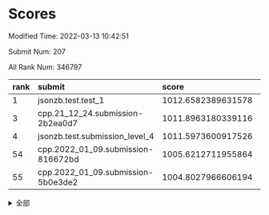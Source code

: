 # Scores

Modified Time: 2022-03-13 10:42:51

Submit Num: 207

All Rank Num: 346797

| rank |               submit               |       score        |       sigma        | pk_num |
| :--- | :--------------------------------- | :----------------- | :----------------- | :----- |
| 1    | jsonzb.test.test_1                 | 1012.6582389631578 | 0.7938007606002537 | 6698   |
| 3    | cpp.21_12_24.submission-2b2ea0d7   | 1011.8963180339116 | 0.7724419602003433 | 6697   |
| 4    | jsonzb.test.submission_level_4     | 1011.5973600917526 | 0.792484282942803  | 6702   |
| 54   | cpp.2022_01_09.submission-816672bd | 1005.6212711955864 | 0.7165042459556289 | 6705   |
| 55   | cpp.2022_01_09.submission-5b0e3de2 | 1004.8027966606194 | 0.7259016496266284 | 6704   |


<details>
<summary>全部</summary>

| rank |                 submit                 |       score        |       sigma        | pk_num |
| :--- | :------------------------------------- | :----------------- | :----------------- | :----- |
| 1    | jsonzb.test.test_1                     | 1012.6582389631578 | 0.7938007606002537 | 6698   |
| 2    | gobigger.level_3.submission_level_3_20 | 1012.1817685586192 | 0.7994847955280201 | 6699   |
| 3    | cpp.21_12_24.submission-2b2ea0d7       | 1011.8963180339116 | 0.7724419602003433 | 6697   |
| 4    | jsonzb.test.submission_level_4         | 1011.5973600917526 | 0.792484282942803  | 6702   |
| 5    | gobigger.level_3.submission_level_3_27 | 1011.4701643661149 | 0.7763225300900023 | 6706   |
| 6    | gobigger.level_3.submission_level_3_16 | 1011.4224175897252 | 0.7581073098965578 | 6710   |
| 7    | gobigger.level_3.submission_level_3_6  | 1011.2696289460287 | 0.7776483123376446 | 6705   |
| 8    | gobigger.level_3.submission_level_3_15 | 1011.2453822969916 | 0.7681238821814018 | 6701   |
| 9    | gobigger.level_3.submission_level_3_34 | 1011.1813458797043 | 0.7915282979411126 | 6705   |
| 10   | gobigger.level_3.submission_level_3_9  | 1011.1007962661594 | 0.758897968000231  | 6700   |
| 11   | gobigger.level_3.submission_level_3_36 | 1010.9913586967957 | 0.7762284747223415 | 6701   |
| 12   | gobigger.level_3.submission_level_3_4  | 1010.9079895518603 | 0.7684183930890092 | 6708   |
| 13   | gobigger.level_3.submission_level_3_19 | 1010.7949146570849 | 0.7795621840277241 | 6701   |
| 14   | gobigger.level_3.submission_level_3_24 | 1010.725257977953  | 0.7535579672408533 | 6704   |
| 15   | gobigger.level_3.submission_level_3_39 | 1010.6868040557594 | 0.7641137471295294 | 6702   |
| 16   | gobigger.level_3.submission_level_3_29 | 1010.5331785232589 | 0.7593187661224952 | 6704   |
| 17   | gobigger.level_3.submission_level_3_42 | 1010.4633200512351 | 0.7813460454154062 | 6705   |
| 18   | gobigger.level_3.submission_level_3_21 | 1010.4262508781666 | 0.7689269832691986 | 6701   |
| 19   | gobigger.level_3.submission_level_3_43 | 1010.2572334878517 | 0.7489782717631003 | 6706   |
| 20   | gobigger.level_3.submission_level_3_0  | 1010.2222935060814 | 0.7476170300177863 | 6704   |
| 21   | gobigger.level_3.submission_level_3_47 | 1010.2120530823765 | 0.7696090552948702 | 6697   |
| 22   | gobigger.level_3.submission_level_3_38 | 1010.1321141962992 | 0.7534369527008612 | 6700   |
| 23   | gobigger.level_3.submission_level_3_22 | 1010.1137639556557 | 0.7360809789397728 | 6697   |
| 24   | gobigger.level_3.submission_level_3_30 | 1010.0742552973719 | 0.7549941868103941 | 6699   |
| 25   | gobigger.level_3.submission_level_3_44 | 1010.0564641305521 | 0.7575840242108435 | 6698   |
| 26   | gobigger.level_3.submission_level_3_33 | 1009.9998899121701 | 0.7577004974267408 | 6704   |
| 27   | gobigger.level_3.submission_level_3_37 | 1009.9632350303956 | 0.7545145858741397 | 6698   |
| 28   | gobigger.level_3.submission_level_3_45 | 1009.932797457737  | 0.756479896213334  | 6700   |
| 29   | gobigger.level_3.submission_level_3_46 | 1009.8452199744521 | 0.7364616814070712 | 6706   |
| 30   | gobigger.level_3.submission_level_3_1  | 1009.8442071842403 | 0.7329362275248796 | 6701   |
| 31   | gobigger.level_3.submission_level_3_35 | 1009.7006279498797 | 0.7439480126956008 | 6699   |
| 32   | gobigger.level_3.submission_level_3_48 | 1009.6884752928556 | 0.7517449483400769 | 6700   |
| 33   | gobigger.level_3.submission_level_3_11 | 1009.676301234149  | 0.7369358096772205 | 6702   |
| 34   | gobigger.level_3.submission_level_3_25 | 1009.5673772558622 | 0.7575255395450328 | 6704   |
| 35   | gobigger.level_3.submission_level_3_12 | 1009.52993803233   | 0.7465474430919992 | 6700   |
| 36   | gobigger.level_3.submission_level_3_2  | 1009.5082045052723 | 0.7526405261894458 | 6702   |
| 37   | gobigger.level_3.submission_level_3_28 | 1009.4930106358805 | 0.7596793577271722 | 6702   |
| 38   | gobigger.level_3.submission_level_3_32 | 1009.4327478613795 | 0.7620162978287638 | 6701   |
| 39   | gobigger.level_3.submission_level_3_8  | 1009.4055843573395 | 0.7687135387032777 | 6701   |
| 40   | gobigger.level_3.submission_level_3_3  | 1009.3810278946839 | 0.7528809564745784 | 6702   |
| 41   | gobigger.level_3.submission_level_3_41 | 1009.361225338897  | 0.7626421079728375 | 6701   |
| 42   | gobigger.level_3.submission_level_3_49 | 1009.3596126659043 | 0.7388022385751217 | 6703   |
| 43   | gobigger.level_3.submission_level_3_23 | 1009.3388132669712 | 0.7529912552880313 | 6706   |
| 44   | gobigger.level_3.submission_level_3_31 | 1009.300281033389  | 0.7452793904321952 | 6700   |
| 45   | gobigger.level_3.submission_level_3_26 | 1009.2312109009184 | 0.7547959829349842 | 6702   |
| 46   | gobigger.level_3.submission_level_3_7  | 1009.2297091776733 | 0.7271808240341698 | 6700   |
| 47   | gobigger.level_3.submission_level_3_18 | 1009.2185931797835 | 0.7365689387375569 | 6703   |
| 48   | gobigger.level_3.submission_level_3_10 | 1009.2115495271994 | 0.747086339656082  | 6701   |
| 49   | gobigger.level_3.submission_level_3_13 | 1009.1511604875935 | 0.7518483795298982 | 6701   |
| 50   | gobigger.level_3.submission_level_3_40 | 1009.1173206497208 | 0.7328578701396173 | 6700   |
| 51   | gobigger.level_3.submission_level_3_14 | 1008.6009963280761 | 0.7616132237846609 | 6703   |
| 52   | gobigger.level_3.submission_level_3_17 | 1008.1705649755747 | 0.7479324313938418 | 6702   |
| 53   | gobigger.level_3.submission_level_3_5  | 1008.0102041262943 | 0.7618947265418808 | 6696   |
| 54   | cpp.2022_01_09.submission-816672bd     | 1005.6212711955864 | 0.7165042459556289 | 6705   |
| 55   | cpp.2022_01_09.submission-5b0e3de2     | 1004.8027966606194 | 0.7259016496266284 | 6704   |
| 56   | gobigger.level_1.submission_level_1_0  | 1004.7857761611886 | 0.7194075027845017 | 6698   |
| 57   | gobigger.level_1.submission_level_1_49 | 1004.5285133467607 | 0.7172344068828619 | 6694   |
| 58   | gobigger.level_1.submission_level_1_7  | 1004.3858679518287 | 0.7260900224547314 | 6705   |
| 59   | gobigger.level_1.submission_level_1_41 | 1004.3400699274291 | 0.7290607113201798 | 6696   |
| 60   | gobigger.level_1.submission_level_1_1  | 1004.2506125394617 | 0.7255783190689686 | 6703   |
| 61   | gobigger.level_1.submission_level_1_34 | 1004.1769060151331 | 0.7256537418697898 | 6699   |
| 62   | gobigger.level_1.submission_level_1_18 | 1004.1706902016638 | 0.7230401618583016 | 6701   |
| 63   | gobigger.level_1.submission_level_1_26 | 1004.139410021351  | 0.7159108959181382 | 6705   |
| 64   | gobigger.level_1.submission_level_1_40 | 1004.1086824195206 | 0.7216782531420215 | 6705   |
| 65   | gobigger.level_1.submission_level_1_36 | 1004.1085139871394 | 0.7218244661794102 | 6704   |
| 66   | gobigger.level_1.submission_level_1_8  | 1004.0917914937964 | 0.7178742948936448 | 6692   |
| 67   | gobigger.level_1.submission_level_1_43 | 1003.8414635363289 | 0.7115368772096498 | 6698   |
| 68   | gobigger.level_1.submission_level_1_20 | 1003.7616517914257 | 0.7047423768717842 | 6701   |
| 69   | gobigger.level_1.submission_level_1_21 | 1003.7252028267069 | 0.727099926302138  | 6703   |
| 70   | gobigger.level_1.submission_level_1_11 | 1003.6656924840706 | 0.7130878342980884 | 6700   |
| 71   | gobigger.level_1.submission_level_1_46 | 1003.5370204281709 | 0.725651009569425  | 6696   |
| 72   | gobigger.level_1.submission_level_1_19 | 1003.5351144757221 | 0.7115452172612977 | 6705   |
| 73   | gobigger.level_1.submission_level_1_15 | 1003.5246228097498 | 0.716968384747497  | 6698   |
| 74   | gobigger.level_1.submission_level_1_33 | 1003.4993055099478 | 0.7061518039247053 | 6703   |
| 75   | gobigger.level_1.submission_level_1_23 | 1003.4531131011051 | 0.7171630227349258 | 6702   |
| 76   | gobigger.level_1.submission_level_1_45 | 1003.4451298471948 | 0.7190437326442474 | 6699   |
| 77   | gobigger.level_1.submission_level_1_29 | 1003.3839377379358 | 0.7235444312977928 | 6699   |
| 78   | gobigger.level_1.submission_level_1_16 | 1003.3594205882869 | 0.7144394263015326 | 6705   |
| 79   | gobigger.level_1.submission_level_1_4  | 1003.3170582474573 | 0.7111244364521205 | 6700   |
| 80   | gobigger.level_1.submission_level_1_48 | 1003.1913197606444 | 0.7153153755393066 | 6707   |
| 81   | gobigger.level_1.submission_level_1_9  | 1003.1868969636039 | 0.717092406596672  | 6700   |
| 82   | gobigger.level_1.submission_level_1_24 | 1003.1858176757256 | 0.7188421120348155 | 6697   |
| 83   | gobigger.level_1.submission_level_1_6  | 1003.1473441270995 | 0.7118419343010229 | 6703   |
| 84   | gobigger.level_1.submission_level_1_39 | 1003.1381319080313 | 0.7242156159596974 | 6701   |
| 85   | gobigger.level_1.submission_level_1_17 | 1003.125841563378  | 0.71857237240231   | 6705   |
| 86   | gobigger.level_1.submission_level_1_42 | 1003.1118148978445 | 0.7237774216105032 | 6701   |
| 87   | gobigger.level_1.submission_level_1_22 | 1003.1050502505141 | 0.710428803256106  | 6702   |
| 88   | gobigger.level_1.submission_level_1_12 | 1003.0952923671512 | 0.7183258267819164 | 6701   |
| 89   | gobigger.level_1.submission_level_1_35 | 1003.0830490417286 | 0.7245005669319649 | 6706   |
| 90   | gobigger.level_1.submission_level_1_28 | 1003.0489863459848 | 0.7176859583780936 | 6703   |
| 91   | gobigger.level_1.submission_level_1_5  | 1003.0288540558631 | 0.7211002943062566 | 6704   |
| 92   | gobigger.level_1.submission_level_1_2  | 1002.9726689093981 | 0.7147879621251151 | 6701   |
| 93   | gobigger.level_1.submission_level_1_27 | 1002.908451772507  | 0.7201753100608688 | 6701   |
| 94   | gobigger.level_1.submission_level_1_32 | 1002.8911695472569 | 0.7117815497503528 | 6700   |
| 95   | gobigger.level_1.submission_level_1_31 | 1002.8210610867756 | 0.7105983414352504 | 6697   |
| 96   | gobigger.level_1.submission_level_1_47 | 1002.7631636518149 | 0.7159235763649439 | 6700   |
| 97   | gobigger.level_1.submission_level_1_13 | 1002.7520575959446 | 0.712741481406835  | 6696   |
| 98   | gobigger.level_1.submission_level_1_44 | 1002.7167205800599 | 0.724029387146418  | 6700   |
| 99   | gobigger.level_1.submission_level_1_3  | 1002.4523630804284 | 0.7140247136487616 | 6702   |
| 100  | gobigger.level_1.submission_level_1_10 | 1002.347611008834  | 0.7184336768771832 | 6700   |
| 101  | gobigger.level_1.submission_level_1_38 | 1002.3427067763579 | 0.7088384779670764 | 6698   |
| 102  | gobigger.level_1.submission_level_1_37 | 1002.2918957916991 | 0.712232184047901  | 6699   |
| 103  | gobigger.level_1.submission_level_1_25 | 1002.232123306213  | 0.7096804401671062 | 6704   |
| 104  | gobigger.level_1.submission_level_1_30 | 1001.8165526236463 | 0.712782184450222  | 6704   |
| 105  | gobigger.level_1.submission_level_1_14 | 1001.7345661774583 | 0.708263805776448  | 6703   |
| 106  | gobigger.random.submission_random_18   | 997.2805309829233  | 0.7006972945090058 | 6701   |
| 107  | gobigger.random.submission_random_38   | 997.2616494147865  | 0.7058972327445492 | 6702   |
| 108  | gobigger.random.submission_random_25   | 997.0194507306686  | 0.7171710416023688 | 6703   |
| 109  | gobigger.random.submission_random_40   | 996.9457846559056  | 0.7039913157799619 | 6698   |
| 110  | gobigger.random.submission_random_47   | 996.9343153136732  | 0.7215164273436991 | 6698   |
| 111  | gobigger.random.submission_random_6    | 996.8631411224619  | 0.7179243772605133 | 6701   |
| 112  | gobigger.random.submission_random_29   | 996.8202858467896  | 0.7210850845113865 | 6706   |
| 113  | gobigger.random.submission_random_15   | 996.7433325689462  | 0.7141053817323427 | 6699   |
| 114  | gobigger.random.submission_random_49   | 996.7170120437272  | 0.7021919633114905 | 6697   |
| 115  | gobigger.random.submission_random_5    | 996.6392971963452  | 0.7087725264429628 | 6702   |
| 116  | gobigger.random.submission_random_37   | 996.5783470991299  | 0.7041502739817799 | 6701   |
| 117  | gobigger.random.submission_random_10   | 996.4618062034085  | 0.7018467913084208 | 6698   |
| 118  | gobigger.random.submission_random_45   | 996.4472232739063  | 0.7082557440851178 | 6705   |
| 119  | gobigger.random.submission_random_14   | 996.4337274102932  | 0.6973124755142135 | 6699   |
| 120  | gobigger.random.submission_random_9    | 996.4309167690662  | 0.7021201772243721 | 6701   |
| 121  | gobigger.random.submission_random_23   | 996.3966375915741  | 0.7151655667497114 | 6701   |
| 122  | gobigger.random.submission_random_27   | 996.3920094473666  | 0.7085557907249308 | 6705   |
| 123  | gobigger.random.submission_random_2    | 996.3502595452653  | 0.7072742873666001 | 6710   |
| 124  | gobigger.random.submission_random_0    | 996.2931194105879  | 0.7070658116331667 | 6703   |
| 125  | gobigger.random.submission_random_41   | 996.2657896050646  | 0.7186021680943622 | 6702   |
| 126  | gobigger.random.submission_random_11   | 996.2471720040392  | 0.7029944074705127 | 6698   |
| 127  | gobigger.random.submission_random_44   | 996.1242361018557  | 0.700342938447505  | 6700   |
| 128  | gobigger.random.submission_random_31   | 996.0239158544575  | 0.7142469831772167 | 6694   |
| 129  | gobigger.random.submission_random_30   | 995.9920125048731  | 0.705575774640939  | 6704   |
| 130  | gobigger.random.submission_random_32   | 995.9579809651067  | 0.6983604105530742 | 6709   |
| 131  | gobigger.random.submission_random_17   | 995.9359276094339  | 0.7091283176153864 | 6696   |
| 132  | gobigger.random.submission_random_43   | 995.9173434964715  | 0.7043734565712044 | 6702   |
| 133  | gobigger.random.submission_random_28   | 995.9132694836221  | 0.6972876341156534 | 6699   |
| 134  | gobigger.random.submission_random_42   | 995.9079644669181  | 0.7126789679913926 | 6699   |
| 135  | gobigger.random.submission_random_39   | 995.8464009913469  | 0.7172171903237629 | 6705   |
| 136  | gobigger.random.submission_random_3    | 995.8127347829434  | 0.7072240528690247 | 6700   |
| 137  | gobigger.random.submission_random_12   | 995.8089645937661  | 0.7050542166046282 | 6706   |
| 138  | gobigger.random.submission_random_35   | 995.7838660167417  | 0.7113100214845706 | 6699   |
| 139  | gobigger.random.submission_random_21   | 995.7392437232137  | 0.7270786960726663 | 6702   |
| 140  | gobigger.random.submission_random_1    | 995.7345764387688  | 0.7078664939211495 | 6694   |
| 141  | gobigger.random.submission_random_26   | 995.6164004820961  | 0.7117650962007604 | 6704   |
| 142  | gobigger.random.submission_random_48   | 995.5385130027312  | 0.7145274220277907 | 6705   |
| 143  | gobigger.random.submission_random_19   | 995.5248076732001  | 0.7077731930553752 | 6696   |
| 144  | gobigger.random.submission_random_24   | 995.5103958040696  | 0.7110964176186291 | 6705   |
| 145  | gobigger.random.submission_random_20   | 995.4954196837216  | 0.7174623417831096 | 6707   |
| 146  | gobigger.random.submission_random_36   | 995.3478883526759  | 0.7116315926677632 | 6705   |
| 147  | gobigger.random.submission_random_33   | 995.339870227172   | 0.7096334968824518 | 6703   |
| 148  | gobigger.random.submission_random_4    | 995.3261794814283  | 0.7149572601850246 | 6704   |
| 149  | gobigger.random.submission_random_16   | 995.2238689532713  | 0.7090440809266663 | 6700   |
| 150  | gobigger.random.submission_random_22   | 995.1727052039262  | 0.7156079013983198 | 6702   |
| 151  | gobigger.random.submission_random_7    | 995.1508056686506  | 0.7147810417217871 | 6700   |
| 152  | gobigger.random.submission_random_34   | 995.0468850519153  | 0.6988020729510163 | 6699   |
| 153  | gobigger.random.submission_random_8    | 995.0316497291645  | 0.7248465377025963 | 6704   |
| 154  | gobigger.random.submission_random_46   | 994.7121556935953  | 0.7128305388540606 | 6702   |
| 155  | gobigger.random.submission_random_13   | 994.5255116281356  | 0.7194518803008693 | 6702   |
| 156  | gobigger.level_2.submission_level_2_17 | 994.1866879995102  | 0.7255231835576762 | 6703   |
| 157  | gobigger.level_2.submission_level_2_46 | 994.0607963751597  | 0.747452474857131  | 6707   |
| 158  | gobigger.level_2.submission_level_2_4  | 993.924036115666   | 0.7367388400867713 | 6702   |
| 159  | gobigger.level_2.submission_level_2_10 | 993.708090813076   | 0.7298042504051736 | 6699   |
| 160  | gobigger.level_2.submission_level_2_21 | 993.6469526022776  | 0.7358409841701515 | 6702   |
| 161  | gobigger.level_2.submission_level_2_16 | 993.1578905671419  | 0.7383518234455482 | 6708   |
| 162  | gobigger.level_2.submission_level_2_32 | 993.041586309061   | 0.7454654054808879 | 6699   |
| 163  | gobigger.level_2.submission_level_2_48 | 992.9684563090582  | 0.7273744866566176 | 6705   |
| 164  | gobigger.level_2.submission_level_2_40 | 992.9204218245134  | 0.7526706957682657 | 6697   |
| 165  | gobigger.level_2.submission_level_2_26 | 992.9060807914477  | 0.7483708779509785 | 6702   |
| 166  | gobigger.level_2.submission_level_2_9  | 992.760211885083   | 0.7345580019532191 | 6701   |
| 167  | gobigger.level_2.submission_level_2_41 | 992.6747420141161  | 0.74712853050506   | 6704   |
| 168  | gobigger.level_2.submission_level_2_34 | 992.6094477339652  | 0.7470870849234162 | 6699   |
| 169  | gobigger.level_2.submission_level_2_43 | 992.5875894355564  | 0.7315667325993211 | 6702   |
| 170  | gobigger.level_2.submission_level_2_25 | 992.5643435516018  | 0.7290498050198552 | 6706   |
| 171  | gobigger.level_2.submission_level_2_14 | 992.5633599035954  | 0.7388773581887522 | 6707   |
| 172  | gobigger.level_2.submission_level_2_47 | 992.5354510705879  | 0.745267596588032  | 6699   |
| 173  | gobigger.level_2.submission_level_2_45 | 992.4850664741092  | 0.7530885554939858 | 6702   |
| 174  | gobigger.level_2.submission_level_2_35 | 992.4736869300341  | 0.745386540759715  | 6701   |
| 175  | gobigger.level_2.submission_level_2_38 | 992.4478810853925  | 0.7315328645973195 | 6698   |
| 176  | gobigger.level_2.submission_level_2_37 | 992.4192828434769  | 0.7423648920473469 | 6707   |
| 177  | gobigger.level_2.submission_level_2_31 | 992.3436953509323  | 0.7390924504306342 | 6694   |
| 178  | gobigger.level_2.submission_level_2_23 | 992.269252035068   | 0.7532968828808501 | 6700   |
| 179  | gobigger.level_2.submission_level_2_8  | 992.180195867571   | 0.7312803177723675 | 6706   |
| 180  | gobigger.level_2.submission_level_2_28 | 992.1747300818928  | 0.7314065935790873 | 6702   |
| 181  | gobigger.level_2.submission_level_2_2  | 992.1519785865892  | 0.7261845626951944 | 6700   |
| 182  | gobigger.level_2.submission_level_2_49 | 992.1200753373344  | 0.7377514583633535 | 6704   |
| 183  | gobigger.level_2.submission_level_2_0  | 992.0246987085291  | 0.7428198597275406 | 6700   |
| 184  | gobigger.level_2.submission_level_2_42 | 991.9694819532297  | 0.7579838261286053 | 6698   |
| 185  | gobigger.level_2.submission_level_2_6  | 991.9564342638644  | 0.7467470319612967 | 6698   |
| 186  | gobigger.level_2.submission_level_2_11 | 991.8781767297792  | 0.7533730525560597 | 6702   |
| 187  | gobigger.level_2.submission_level_2_22 | 991.7589998952484  | 0.7484959328374725 | 6701   |
| 188  | gobigger.level_2.submission_level_2_29 | 991.6268385007414  | 0.779732765549992  | 6700   |
| 189  | gobigger.level_2.submission_level_2_15 | 991.6177159337666  | 0.755580675219406  | 6698   |
| 190  | gobigger.level_2.submission_level_2_1  | 991.5022515277071  | 0.7753124080680129 | 6701   |
| 191  | gobigger.level_2.submission_level_2_24 | 991.4659997562183  | 0.7564436899023586 | 6704   |
| 192  | gobigger.level_2.submission_level_2_7  | 991.4580841682513  | 0.7441832794656694 | 6701   |
| 193  | gobigger.level_2.submission_level_2_19 | 991.3737436728625  | 0.7342007501751304 | 6699   |
| 194  | gobigger.level_2.submission_level_2_3  | 991.2877464460172  | 0.7640044099115226 | 6702   |
| 195  | gobigger.level_2.submission_level_2_27 | 991.2794270914064  | 0.749853758061499  | 6699   |
| 196  | gobigger.level_2.submission_level_2_33 | 991.1512541123136  | 0.7646571281211745 | 6700   |
| 197  | gobigger.level_2.submission_level_2_5  | 991.0870798072624  | 0.7591646994066935 | 6703   |
| 198  | gobigger.level_2.submission_level_2_13 | 991.0796781402579  | 0.7411214499268076 | 6697   |
| 199  | gobigger.level_2.submission_level_2_18 | 991.0209029261546  | 0.7325966897088589 | 6701   |
| 200  | gobigger.level_2.submission_level_2_39 | 990.9902384492724  | 0.7463636640819324 | 6700   |
| 201  | gobigger.level_2.submission_level_2_30 | 990.6834209024034  | 0.7542839135482259 | 6701   |
| 202  | gobigger.level_2.submission_level_2_36 | 990.6468498864064  | 0.7579733848133939 | 6697   |
| 203  | gobigger.level_2.submission_level_2_20 | 990.4024192853643  | 0.7685069724217161 | 6702   |
| 204  | gobigger.level_2.submission_level_2_44 | 990.1890096518815  | 0.776292690084797  | 6702   |
| 205  | gobigger.level_2.submission_level_2_12 | 989.9892790132591  | 0.7946565405626302 | 6704   |
| 206  | gobigger.none.submission_none_1        | 976.5520067090899  | 1.3762152803689602 | 6702   |
| 207  | gobigger.none.submission_none_0        | 976.0265204030724  | 1.47563533508181   | 6701   |

</details>